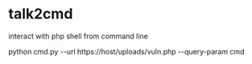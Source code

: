 # talk2cmd
interact with php shell from command line

python cmd.py --url https://host/uploads/vuln.php --query-param cmd
